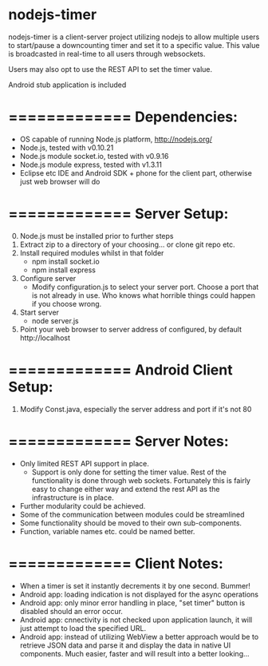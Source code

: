 nodejs-timer
=============

nodejs-timer is a client-server project utilizing nodejs to allow multiple users to start/pause a downcounting timer and set it to a specific value. This value is broadcasted in real-time to all users through websockets. 

Users may also opt to use the REST API to set the timer value.

Android stub application is included



=============
Dependencies:
=============
  - OS capable of running Node.js platform, http://nodejs.org/
  - Node.js, tested with v0.10.21
  - Node.js module socket.io, tested with v0.9.16
  - Node.js module express, tested with v1.3.11
  - Eclipse etc IDE and Android SDK + phone for the client part, otherwise just web browser will do


=============
Server Setup:
=============
0. Node.js must be installed prior to further steps
1. Extract zip to a directory of your choosing... or clone git repo etc.
2. Install required modules whilst in that folder
   - npm install socket.io
   - npm install express
3. Configure server
   - Modify configuration.js to select your server port. Choose a port that is not already in use. Who knows what horrible things could happen if you choose wrong.
4. Start server
   - node server.js
5. Point your web browser to server address of configured, by default http://localhost
    

=============
Android Client Setup:
=============
1. Modify Const.java, especially the server address and port if it's not 80


=============
Server Notes:
=============
- Only limited REST API support in place. 
	- Support is only done for setting the timer value. Rest of the functionality is done through web sockets. Fortunately this is fairly easy to change either way and extend the rest API as the infrastructure is in place.
- Further modularity could be achieved.
- Some of the communication between modules could be streamlined
- Some functionality should be moved to their own sub-components.
- Function, variable names etc. could be named better.


=============
Client Notes:
=============
- When a timer is set it instantly decrements it by one second. Bummer!
- Android app: loading indication is not displayed for the async operations
- Android app: only minor error handling in place, "set timer" button is disabled should an error occur. 
- Android app: cnnectivity is not checked upon application launch, it will just attempt to load the specified URL.
- Android app: instead of utilizing WebView a better approach would be to retrieve JSON data and parse it and display the data in native UI components. Much easier, faster and will result into a better looking...
